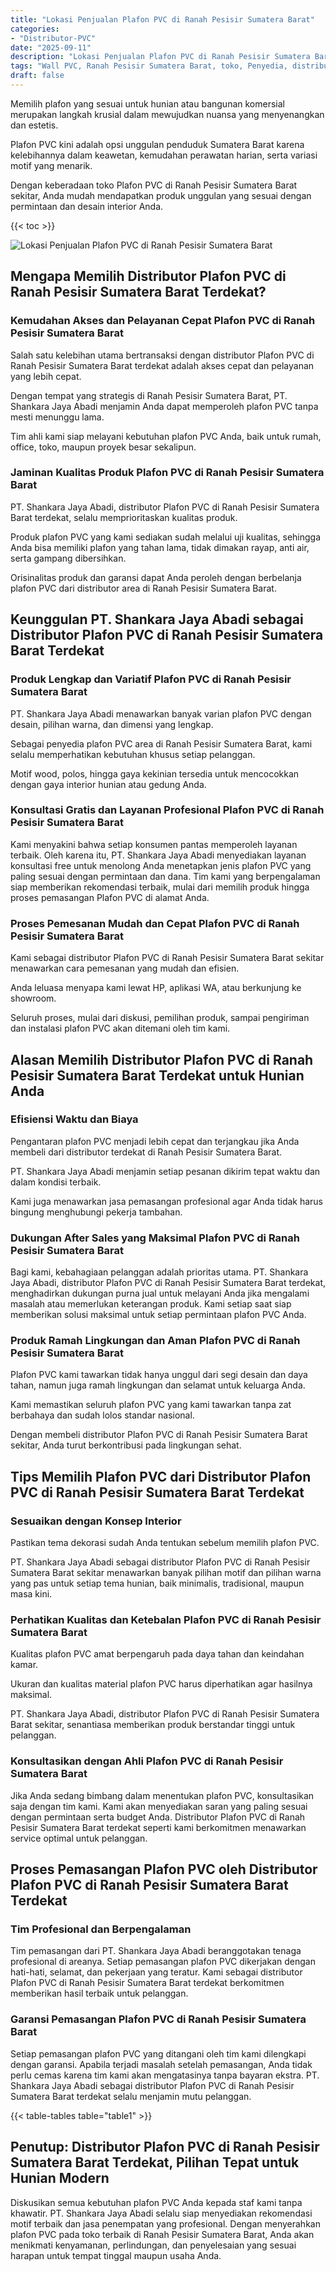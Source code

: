 ```yaml
---
title: "Lokasi Penjualan Plafon PVC di Ranah Pesisir Sumatera Barat"
categories: 
- "Distributor-PVC"
date: "2025-09-11"
description: "Lokasi Penjualan Plafon PVC di Ranah Pesisir Sumatera Barat bagi tempat tinggal, kantor, serta gerai. Produk berkualitas, beragam motif, warna elegan, dengan servis penempatan oleh teknisi berpengalaman serta jaminan resmi!|Servis penyediaan Plafon PVC di Ranah Pesisir Sumatera Barat untuk kebutuhan hunian, office, atau toko, beserta panel berkualitas dan instalasi oleh tenaga ahli ahli serta garansi resmi.|Solusi Plafon PVC di Ranah Pesisir Sumatera Barat yang andal bagi rumah, office, serta gerai, bersama panel berkualitas dan instalasi ditangani oleh tim ahli serta jaminan resmi.|Distribusi Plafon PVC di Ranah Pesisir Sumatera Barat bagi hunian, office, dan toko, beserta material unggulan dan penempatan dikerjakan oleh teknisi ahli, lengkap beserta garansi resmi.}"
tags: "Wall PVC, Ranah Pesisir Sumatera Barat, toko, Penyedia, distributor"
draft: false
---
```


Memilih plafon yang sesuai untuk hunian atau bangunan komersial merupakan langkah krusial dalam mewujudkan nuansa yang menyenangkan dan estetis.

Plafon PVC kini adalah opsi unggulan penduduk Sumatera Barat karena kelebihannya dalam keawetan, kemudahan perawatan harian, serta variasi motif yang menarik.

Dengan keberadaan toko Plafon PVC di Ranah Pesisir Sumatera Barat sekitar, Anda mudah mendapatkan produk unggulan yang sesuai dengan permintaan dan desain interior Anda.

{{< toc >}}

![Lokasi Penjualan Plafon PVC di Ranah Pesisir Sumatera Barat](/images/Distributor-PVC/Lokasi-Penjualan-Plafon-PVC-di-Ranah-Pesisir-Sumatera-Barat.png)


## Mengapa Memilih Distributor Plafon PVC di Ranah Pesisir Sumatera Barat Terdekat?

### Kemudahan Akses dan Pelayanan Cepat Plafon PVC di Ranah Pesisir Sumatera Barat

Salah satu kelebihan utama bertransaksi dengan distributor Plafon PVC di Ranah Pesisir Sumatera Barat terdekat adalah akses cepat dan pelayanan yang lebih cepat.

Dengan tempat yang strategis di Ranah Pesisir Sumatera Barat, PT. Shankara Jaya Abadi menjamin Anda dapat memperoleh plafon PVC tanpa mesti menunggu lama.

Tim ahli kami siap melayani kebutuhan plafon PVC Anda, baik untuk rumah, office, toko, maupun proyek besar sekalipun.

### Jaminan Kualitas Produk Plafon PVC di Ranah Pesisir Sumatera Barat

PT. Shankara Jaya Abadi, distributor Plafon PVC di Ranah Pesisir Sumatera Barat terdekat, selalu memprioritaskan kualitas produk.

Produk plafon PVC yang kami sediakan sudah melalui uji kualitas, sehingga Anda bisa memiliki plafon yang tahan lama, tidak dimakan rayap, anti air, serta gampang dibersihkan.

Orisinalitas produk dan garansi dapat Anda peroleh dengan berbelanja plafon PVC dari distributor area di Ranah Pesisir Sumatera Barat.

## Keunggulan PT. Shankara Jaya Abadi sebagai Distributor Plafon PVC di Ranah Pesisir Sumatera Barat Terdekat

### Produk Lengkap dan Variatif Plafon PVC di Ranah Pesisir Sumatera Barat

PT. Shankara Jaya Abadi menawarkan banyak varian plafon PVC dengan desain, pilihan warna, dan dimensi yang lengkap.

Sebagai penyedia plafon PVC area di Ranah Pesisir Sumatera Barat, kami selalu memperhatikan kebutuhan khusus setiap pelanggan.

Motif wood, polos, hingga gaya kekinian tersedia untuk mencocokkan dengan gaya interior hunian atau gedung Anda.

### Konsultasi Gratis dan Layanan Profesional Plafon PVC di Ranah Pesisir Sumatera Barat

Kami menyakini bahwa setiap konsumen pantas memperoleh layanan terbaik. Oleh karena itu, PT. Shankara Jaya Abadi menyediakan layanan konsultasi free untuk menolong Anda menetapkan jenis plafon PVC yang paling sesuai dengan permintaan dan dana. Tim kami yang berpengalaman siap memberikan rekomendasi terbaik, mulai dari memilih produk hingga proses pemasangan Plafon PVC di alamat Anda.

### Proses Pemesanan Mudah dan Cepat Plafon PVC di Ranah Pesisir Sumatera Barat

Kami sebagai distributor Plafon PVC di Ranah Pesisir Sumatera Barat sekitar menawarkan cara pemesanan yang mudah dan efisien.

Anda leluasa menyapa kami lewat HP, aplikasi WA, atau berkunjung ke showroom.

Seluruh proses, mulai dari diskusi, pemilihan produk, sampai pengiriman dan instalasi plafon PVC akan ditemani oleh tim kami.

## Alasan Memilih Distributor Plafon PVC di Ranah Pesisir Sumatera Barat Terdekat untuk Hunian Anda

### Efisiensi Waktu dan Biaya

Pengantaran plafon PVC menjadi lebih cepat dan terjangkau jika Anda membeli dari distributor terdekat di Ranah Pesisir Sumatera Barat.

PT. Shankara Jaya Abadi menjamin setiap pesanan dikirim tepat waktu dan dalam kondisi terbaik.

Kami juga menawarkan jasa pemasangan profesional agar Anda tidak harus bingung menghubungi pekerja tambahan.

### Dukungan After Sales yang Maksimal Plafon PVC di Ranah Pesisir Sumatera Barat

Bagi kami, kebahagiaan pelanggan adalah prioritas utama. PT. Shankara Jaya Abadi, distributor Plafon PVC di Ranah Pesisir Sumatera Barat terdekat, menghadirkan dukungan purna jual untuk melayani Anda jika mengalami masalah atau memerlukan keterangan produk. Kami setiap saat siap memberikan solusi maksimal untuk setiap permintaan plafon PVC Anda.

### Produk Ramah Lingkungan dan Aman Plafon PVC di Ranah Pesisir Sumatera Barat

Plafon PVC kami tawarkan tidak hanya unggul dari segi desain dan daya tahan, namun juga ramah lingkungan dan selamat untuk keluarga Anda.

Kami memastikan seluruh plafon PVC yang kami tawarkan tanpa zat berbahaya dan sudah lolos standar nasional.

Dengan membeli distributor Plafon PVC di Ranah Pesisir Sumatera Barat sekitar, Anda turut berkontribusi pada lingkungan sehat.

## Tips Memilih Plafon PVC dari Distributor Plafon PVC di Ranah Pesisir Sumatera Barat Terdekat

### Sesuaikan dengan Konsep Interior

Pastikan tema dekorasi sudah Anda tentukan sebelum memilih plafon PVC.

PT. Shankara Jaya Abadi sebagai distributor Plafon PVC di Ranah Pesisir Sumatera Barat sekitar menawarkan banyak pilihan motif dan pilihan warna yang pas untuk setiap tema hunian, baik minimalis, tradisional, maupun masa kini.

### Perhatikan Kualitas dan Ketebalan Plafon PVC di Ranah Pesisir Sumatera Barat

Kualitas plafon PVC amat berpengaruh pada daya tahan dan keindahan kamar.

Ukuran dan kualitas material plafon PVC harus diperhatikan agar hasilnya maksimal.

PT. Shankara Jaya Abadi, distributor Plafon PVC di Ranah Pesisir Sumatera Barat sekitar, senantiasa memberikan produk berstandar tinggi untuk pelanggan.

### Konsultasikan dengan Ahli Plafon PVC di Ranah Pesisir Sumatera Barat

Jika Anda sedang bimbang dalam menentukan plafon PVC, konsultasikan saja dengan tim kami. Kami akan menyediakan saran yang paling sesuai dengan permintaan serta budget Anda. Distributor Plafon PVC di Ranah Pesisir Sumatera Barat terdekat seperti kami berkomitmen menawarkan service optimal untuk pelanggan.

## Proses Pemasangan Plafon PVC oleh Distributor Plafon PVC di Ranah Pesisir Sumatera Barat Terdekat

### Tim Profesional dan Berpengalaman

Tim pemasangan dari PT. Shankara Jaya Abadi beranggotakan tenaga profesional di areanya. Setiap pemasangan plafon PVC dikerjakan dengan hati-hati, selamat, dan pekerjaan yang teratur. Kami sebagai distributor Plafon PVC di Ranah Pesisir Sumatera Barat terdekat berkomitmen memberikan hasil terbaik untuk pelanggan.

### Garansi Pemasangan Plafon PVC di Ranah Pesisir Sumatera Barat

Setiap pemasangan plafon PVC yang ditangani oleh tim kami dilengkapi dengan garansi. Apabila terjadi masalah setelah pemasangan, Anda tidak perlu cemas karena tim kami akan mengatasinya tanpa bayaran ekstra. PT. Shankara Jaya Abadi sebagai distributor Plafon PVC di Ranah Pesisir Sumatera Barat terdekat selalu menjamin mutu pelanggan.

{{< table-tables table="table1" >}}

## Penutup: Distributor Plafon PVC di Ranah Pesisir Sumatera Barat Terdekat, Pilihan Tepat untuk Hunian Modern

Diskusikan semua kebutuhan plafon PVC Anda kepada staf kami tanpa khawatir. PT. Shankara Jaya Abadi selalu siap menyediakan rekomendasi motif terbaik dan jasa penempatan yang profesional. Dengan menyerahkan plafon PVC pada toko terbaik di Ranah Pesisir Sumatera Barat, Anda akan menikmati kenyamanan, perlindungan, dan penyelesaian yang sesuai harapan untuk tempat tinggal maupun usaha Anda.